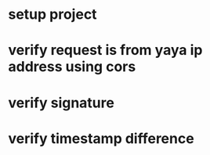 # setup project
# verify request is from yaya ip address using cors
# verify signature
# verify timestamp difference

